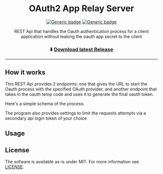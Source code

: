 <div align="center">

# OAuth2 App Relay Server

[![Generic badge](https://img.shields.io/github/downloads/Cibbi/Oauth-relay/total?label=Downloads)](https://github.com/Cibbi/Oauth-relay/releases/latest)
[![Generic badge](https://img.shields.io/badge/License-MIT-informational.svg)](https://github.com/Cibbi/Oauth-relay/blob/main/LICENSE)

REST Api that handles the Oauth authentication process for a client application without leaking the oauth app secret to the client

### ⬇️ [Download latest Release](https://github.com/Cibbi/Oauth-relay/releases/latest)

</div>

---

## How it works

This REST Api provides 2 endpoints: one that gives the URL to start the Oauth process with the specified OAuth provider, and another endpoint that takes in the oauth temp code and uses it to generate the final oauth token.

Here's a simple schema of the process:



The program also provides settings to limit the requests attempts via a secondary api login token of your choice

## Usage


## License

The sofware is available as-is under MIT. For more information see [LICENSE](https://github.com/Cibbi/Oauth-relay/blob/main/LICENSE).
